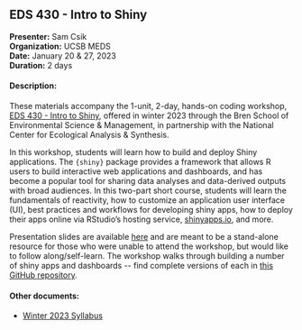## EDS 430 - Intro to Shiny

**Presenter:** Sam Csik  
**Organization:** UCSB MEDS  
**Date:** January 20 & 27, 2023  
**Duration:** 2 days   

#### Description: 

These materials accompany the 1-unit, 2-day, hands-on coding workshop, [EDS 430 - Intro to Shiny](https://bren.ucsb.edu/courses/eds-430), offered in winter 2023 through the Bren School of Environmental Science & Management, in partnership with the National Center for Ecological Analysis & Synthesis. 

In this workshop, students will learn how to build and deploy Shiny applications. The `{shiny}` package provides a framework that allows R users to build interactive web applications and dashboards, and has become a popular tool for sharing data analyses and data-derived outputs with broad audiences. In this two-part short course, students will learn the fundamentals of reactivity, how to customize an application user interface (UI), best practices and workflows for developing shiny apps, how to deploy their apps online via RStudio’s hosting service, [shinyapps.io](https://shinyapps.io/), and more.

Presentation slides are available [here](https://ucsb-meds.github.io/EDS430-Shiny/#/title-slide) and are meant to be a stand-alone resource for those who were unable to attend the workshop, but would like to follow along/self-learn. The workshop walks through building a number of shiny apps and dashboards -- find complete versions of each in [this GitHub repository](https://github.com/samanthacsik/EDS430-shiny-app).

#### Other documents:

- [Winter 2023 Syllabus](https://docs.google.com/document/d/1ng6_0daWNr_n-g0OdEui6zE6SLEf5-b0UOuk8Jc0j20/edit?usp=sharing)
